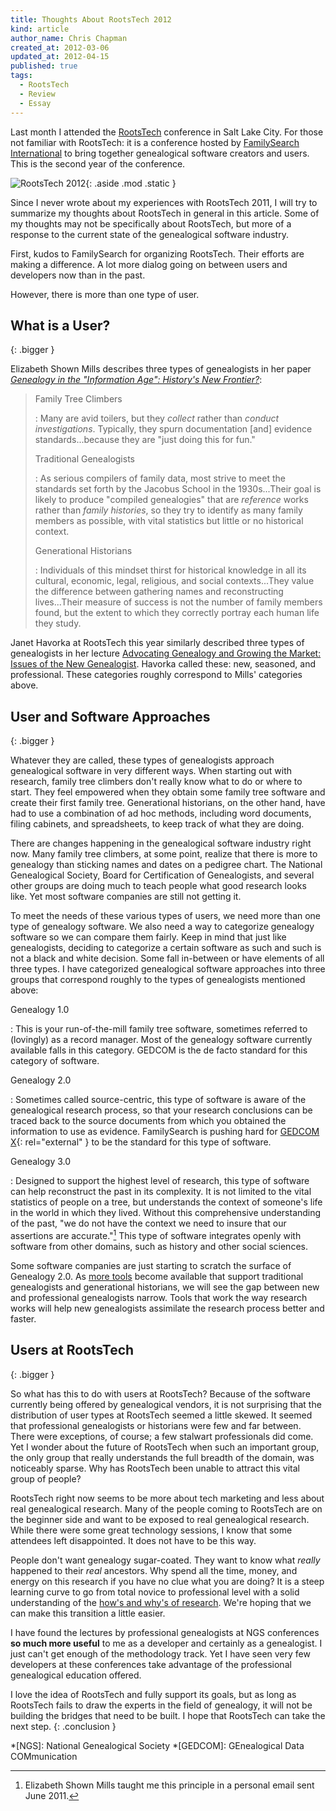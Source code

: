 ```yaml
---
title: Thoughts About RootsTech 2012
kind: article
author_name: Chris Chapman
created_at: 2012-03-06
updated_at: 2012-04-15
published: true
tags:
  - RootsTech
  - Review
  - Essay
---
```


Last month I attended the [RootsTech](http://rootstech.org/ "rootstech.org")
conference in Salt Lake City. For those not familiar with RootsTech: it is a
conference hosted by [FamilySearch International](http://familysearch.org
"familysearch.org") to bring together genealogical software creators and users.
This is the second year of the conference.

![RootsTech 2012](/images/rootstech.320x480-75.2012.jpg){: .aside .mod .static }

Since I never wrote about my experiences with RootsTech 2011, I will try to
summarize my thoughts about RootsTech in general in this article. Some of my
thoughts may not be specifically about RootsTech, but more of a response to the
current state of the genealogical software industry.

First, kudos to FamilySearch for organizing RootsTech. Their efforts are making
a difference. A lot more dialog going on between users and developers now than
in the past.

However, there is more than one type of user.

## What is a User?
{: .bigger }

Elizabeth Shown Mills describes three types of genealogists in her paper
<a rel="external" href="http://www.ngsgenealogy.org/galleries/Ref_Researching/NGSQVol91Pg26077GenealogyHistory.pdf"><cite>Genealogy in the "Information Age": History's New Frontier?</cite></a>:

> Family Tree Climbers
>
> : Many are avid toilers, but they _collect_ rather than _conduct
> investigations_. Typically, they spurn documentation [and] evidence
> standards...because they are "just doing this for fun."
>
> Traditional Genealogists
>
> : As serious compilers of family data, most strive to meet the standards set
> forth by the Jacobus School in the 1930s...Their goal is likely to produce
> "compiled genealogies" that are _reference_ works rather than _family
> histories_, so they try to identify as many family members as possible, with
> vital statistics but little or no historical context.
>
> Generational Historians
>
> : Individuals of this mindset thirst for historical knowledge in all its
> cultural, economic, legal, religious, and social contexts...They value the
> difference between gathering names and reconstructing lives...Their measure of
> success is not the number of family members found, but the extent to which they
> correctly portray each human life they study.

Janet Havorka at RootsTech this year similarly described three types of
genealogists in her lecture [Advocating Genealogy and Growing the Market: Issues of the New Genealogist](http://s3.amazonaws.com/rootstech/original/Advocating%20Genealogy.docx?1322717131 "Click for Syllabus").
Havorka called these: new, seasoned, and professional. These categories roughly
correspond to Mills' categories above.

## User and Software Approaches
{: .bigger }

Whatever they are called, these types of genealogists approach genealogical
software in very different ways. When starting out with research, family tree
climbers don't really know what to do or where to start. They feel empowered
when they obtain some family tree software and create their first family tree.
Generational historians, on the other hand, have had to use a combination of ad
hoc methods, including word documents, filing cabinets, and spreadsheets, to
keep track of what they are doing. 

There are changes happening in the genealogical software industry right now.
Many family tree climbers, at some point, realize that there is more to
genealogy than sticking names and dates on a pedigree chart. The National
Genealogical Society, Board for Certification of Genealogists, and several
other groups are doing much to teach people what good research looks like. Yet
most software companies are still not getting it.

To meet the needs of these various types of users, we need more than one type
of genealogy software. We also need a way to categorize genealogy software so
we can compare them fairly. Keep in mind that just like genealogists, deciding
to categorize a certain software as such and such is not a black and white
decision. Some fall in-between or have elements of all three types. I have
categorized genealogical software approaches into three groups that correspond
roughly to the types of genealogists mentioned above:

Genealogy 1.0

: This is your run-of-the-mill family tree software, sometimes referred to
(lovingly) as a record manager. Most of the genealogy software currently
available falls in this category. GEDCOM is the de facto standard for this
category of software. 

Genealogy 2.0

: Sometimes called source-centric, this type of software is aware of the
genealogical research process, so that your research conclusions can be traced
back to the source documents from which you obtained the information to use as
evidence. FamilySearch is pushing hard for [GEDCOM X](http://gedcomx.org/){:
rel="external" } to be the standard for this type of software.

Genealogy 3.0

: Designed to support the highest level of research, this type of software can
help reconstruct the past in its complexity. It is not limited to the vital
statistics of people on a tree, but understands the context of someone's life
in the world in which they lived. Without this comprehensive understanding of
the past, "we do not have the context we need to insure that our assertions are
accurate."[^1] This type of software integrates openly with software from other
domains, such as history and other social sciences.

Some software companies are just starting to scratch the surface of Genealogy
2.0. As [more tools](/products/#geungle) become available that support
traditional genealogists and generational historians, we will see the gap
between new and professional genealogists narrow. Tools that work the way
research works will help new genealogists assimilate the research process
better and faster.

## Users at RootsTech
{: .bigger }

So what has this to do with users at RootsTech? Because of the software
currently being offered by genealogical vendors, it is not surprising that the
distribution of user types at RootsTech seemed a little skewed. It seemed that
professional genealogists or historians were few and far between. There were
exceptions, of course; a few stalwart professionals did come. Yet I wonder
about the future of RootsTech when such an important group, the only group that
really understands the full breadth of the domain, was noticeably sparse. Why
has RootsTech been unable to attract this vital group of people? 

RootsTech right now seems to be more about tech marketing and less about real
genealogical research. Many of the people coming to RootsTech are on the
beginner side and want to be exposed to real genealogical research. While there
were some great technology sessions, I know that some attendees left
disappointed. It does not have to be this way.

People don't want genealogy sugar-coated. They want to know what _really_
happened to their _real_ ancestors. Why spend all the time, money, and energy
on this research if you have no clue what you are doing? It is a steep learning
curve to go from total novice to professional level with a solid understanding
of the [how's and why's of research](/research/process/). We're hoping that we
can make this transition a little easier.

I have found the lectures by professional genealogists at NGS conferences **so
much more useful** to me as a developer and certainly as a genealogist. I just
can't get enough of the methodology track. Yet I have seen very few developers at
these conferences take advantage of the professional genealogical education
offered.

I love the idea of RootsTech and fully support its goals, but as long as
RootsTech fails to draw the experts in the field of genealogy, it will not be
building the bridges that need to be built. I hope that RootsTech can take the
next step.
{: .conclusion }

[^1]: Elizabeth Shown Mills taught me this principle in a personal email sent June 2011.

*[NGS]: National Genealogical Society
*[GEDCOM]: GEnealogical Data COMmunication
